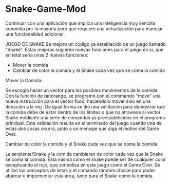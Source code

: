 # Snake-Game-Mod
Continuar con una aplicación que implica una inteligencia muy sencilla conocida por la mayoría pero que requiere una actualización para manejar una funcionalidad adicional.

JUEGO DE SNAKE
Se mejoro un codigo ya establecido de un juego llamado "Snake". Estas mejoras sugieren nuevas funciones para el juego en si, que en total sería unas 2 nuevas funciones:
- Mover la comida
- Cambiar de color la comida y el Snake cada vez que se coma la comida

Mover la Comida:

Se escogió hacer un vector para los posibles movimientos de la comida. Con la función de randrange, se programó con el commando "move" una nueva instrucción para el vector food, haciendolo mover solo en una dirección a la vez. 
De igual forma se dio una validación para demostrar que la comida debe de estar dentro de los limites o que no atraviese al vector Snake mediante una serie de comandos ya preestablecidos en el programa principal. Esta validación resulta en el terminado del juego cuando una de estas dos cosas ocurra, junto a un mensaje que diga el motivo del Game Over.


Cambiar de color la comida y el Snake cada vez que se coma la comida:

La serpiente/Snake y la comida cambiaran de color cada vez que la Snake se coma la comida. Esta misma como el snake puede ser de cualquier color exceptuando el rojo, que simboliza en este juego como el Game Over. Se utilizo los conceptos de listas y el comando random.choice para poder abarcar e implementar esta área, tanto para el Snake como la comida.
